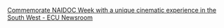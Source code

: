 [Commemorate NAIDOC Week with a unique cinematic experience in the South West - ECU Newsroom](https://qi.tc/qi/114376)